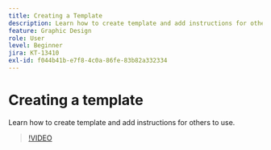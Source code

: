 ```yaml
---
title: Creating a Template
description: Learn how to create template and add instructions for others to use
feature: Graphic Design
role: User
level: Beginner
jira: KT-13410
exl-id: f044b41b-e7f8-4c0a-86fe-83b82a332334
---
```

# Creating a template

Learn how to create template and add instructions for others to use.

>[!VIDEO](https://video.tv.adobe.com/v/3420208?quality=12&learn=on&hidetitle=true)
